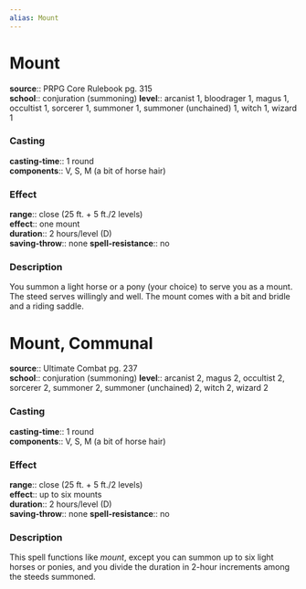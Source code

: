 ```yaml
---
alias: Mount
---
```


# Mount 

**source**:: PRPG Core Rulebook pg. 315  
**school**:: conjuration (summoning)
**level**:: arcanist 1, bloodrager 1, magus 1, occultist 1, sorcerer 1, summoner 1, summoner (unchained) 1, witch 1, wizard 1

### Casting 

**casting-time**:: 1 round  
**components**:: V, S, M (a bit of horse hair)

### Effect 

**range**:: close (25 ft. + 5 ft./2 levels)  
**effect**:: one mount  
**duration**:: 2 hours/level (D)  
**saving-throw**:: none
**spell-resistance**:: no

### Description 

You summon a light horse or a pony (your choice) to serve you as a mount. The steed serves willingly and well. The mount comes with a bit and bridle and a riding saddle.

# Mount, Communal 

**source**:: Ultimate Combat pg. 237  
**school**:: conjuration (summoning)
**level**:: arcanist 2, magus 2, occultist 2, sorcerer 2, summoner 2, summoner (unchained) 2, witch 2, wizard 2

### Casting 

**casting-time**:: 1 round  
**components**:: V, S, M (a bit of horse hair)

### Effect 

**range**:: close (25 ft. + 5 ft./2 levels)  
**effect**:: up to six mounts  
**duration**:: 2 hours/level (D)  
**saving-throw**:: none
**spell-resistance**:: no

### Description 

This spell functions like *mount*, except you can summon up to six light horses or ponies, and you divide the duration in 2-hour increments among the steeds summoned.
